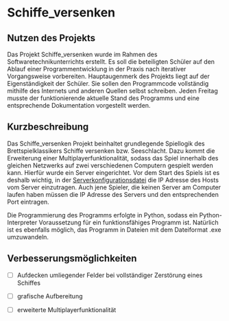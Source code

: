 # Schiffe_versenken
## Nutzen des Projekts

Das Projekt Schiffe_versenken wurde im Rahmen des Softwaretechnikunterrichts erstellt. Es soll die beteiligten Schüler auf den Ablauf einer Programmentwicklung in der Praxis nach iterativer Vorgangsweise vorbereiten. Hauptaugenmerk des Projekts liegt auf der Eigenständigkeit der Schüler. Sie sollen den Programmcode vollständig mithilfe des Internets und anderen Quellen selbst schreiben. Jeden Freitag musste der funktionierende aktuelle Stand des Programms und eine entsprechende Dokumentation vorgestellt werden.

## Kurzbeschreibung

Das Schiffe_versenken Projekt beinhaltet grundlegende Spiellogik des Brettspielklassikers Schiffe versenken bzw. Seeschlacht. Dazu kommt die Erweiterung einer Multiplayerfunktionalität, sodass das Spiel innerhalb des gleichen Netzwerks auf zwei verschiedenen Computern gespielt werden kann. Hierfür wurde ein Server eingerichtet. Vor dem Start des Spiels ist es deshalb wichtig, in der [Serverkonfigurationsdatei](https://github.com/xTzarol/Schiffe_versenken/blob/main/serverconfig.ini) die IP Adresse des Hosts vom Server einzutragen. Auch jene Spieler, die keinen Server am Computer laufen haben müssen die IP Adresse des Servers und den entsprechenden Port eintragen.

Die Programmierung des Programms erfolgte in Python, sodass ein Python-Interpreter Voraussetzung für ein funktionsfähiges Programm ist. Natürlich ist es ebenfalls möglich, das Programm in Dateien mit dem Dateiformat .exe umzuwandeln.

## Verbesserungsmöglichkeiten

- [ ] Aufdecken umliegender Felder bei vollständiger Zerstörung eines Schiffes

- [ ] grafische Aufbereitung

- [ ] erweiterte Multiplayerfunktionalität
